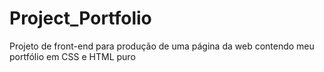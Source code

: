 # Project_Portfolio
Projeto de front-end para produção de uma página da web contendo meu portfólio em CSS e HTML puro
